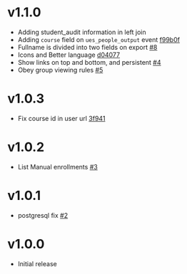 # v1.1.0

- Adding student_audit information in left join
- Adding `course` field on `ues_people_output` event [f99b0f][f99b0f]
- Fullname is divided into two fields on export [#8][8]
- Icons and Better language [d04077][d04077]
- Show links on top and bottom, and persistent [#4][4]
- Obey group viewing rules [#5][5]

[f99b0f]: https://github.com/lsuits/ues_people/commit/f99b0f373a2508e3d69d6abf306fc55d9f1ae07d
[d04077]: https://github.com/lsuits/ues_people/commit/d04077b2875939133f8531a5cc3a65a8f0f7efb4
[4]: https://github.com/lsuits/ues_people/issues/4
[5]: https://github.com/lsuits/ues_people/issues/5
[8]: https://github.com/lsuits/ues_people/issues/8

# v1.0.3

- Fix course id in user url [3f941][3f941]

[3f941]: https://github.com/lsuits/ues_people/compare/3f94141c80...9ffcc1145d

# v1.0.2

- List Manual enrollments [#3](https://github.com/lsuits/ues_people/issues/3)

# v1.0.1

- postgresql fix [#2](https://github.com/lsuits/ues_people/issues/2)

# v1.0.0

- Initial release
